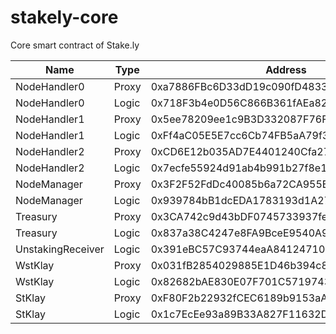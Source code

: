 # stakely-core
Core smart contract of Stake.ly

|Name|Type|Address|
|------|---|---|
|NodeHandler0|Proxy|0xa7886FBc6D33dD19c090fD48337a409941f75e1F|
|NodeHandler0|Logic|0x718F3b4e0D56C866B361fAEa82A9dF88533F394F|
|NodeHandler1|Proxy|0x5ee78209ee1c9B3D332087F76FC6ab2eB71bb240|
|NodeHandler1|Logic|0xFf4aC05E5E7cc6Cb74FB5aA79f325935663cA8CC|
|NodeHandler2|Proxy|0xCD6E12b035AD7E4401240Cfa27Ee51A089424dAA|
|NodeHandler2|Logic|0x7ecfe55924d91ab4b991b27f8e14d222ad2234c3|
|NodeManager|Proxy|0x3F2F52FdDc40085b6a72CA955BCbf3Ba9611496d|
|NodeManager|Logic|0x939784bB1dcEDA1783193d1A270a0A86505E39fD|
|Treasury|Proxy|0x3CA742c9d43bDF0745733937feD82DbF693394a6|
|Treasury|Logic|0x837a38C4247e8FA9BceE9540A90Cf02B9fBA7571|
|UnstakingReceiver|Logic|0x391eBC57C93744eaA84124710DfE7586BCB558b6|
|WstKlay|Proxy|0x031fB2854029885E1D46b394c8B7881c8ec6AD63|
|WstKlay|Logic|0x82682bAE830E07F701C5719743FD1D5120ea14dC|
|StKlay|Proxy|0xF80F2b22932fCEC6189b9153aA18662b15CC9C00|
|StKlay|Logic|0x1c7EcEe93a89B33A827F11632Db80812461d1Ed5|
